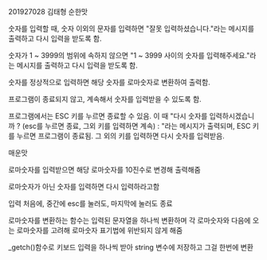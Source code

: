 201927028 김태형
순한맛

숫자를 입력할 때, 숫자 이외의 문자를 입력하면 "잘못 입력하셨습니다."라는 메시지를 출력하고 다시 입력을 받도록 함.

숫자가 1 ~ 3999의 범위에 속하지 않으면 "1 ~ 3999 사이의 숫자를 입력해주세요."라는 메시지를 출력하고 다시 입력을 받도록 함.

숫자를 정상적으로 입력하면 해당 숫자를 로마숫자로 변환하여 출력함.

프로그램이 종료되지 않고, 계속해서 숫자를 입력받을 수 있도록 함.

프로그램에서는 ESC 키를 누르면 종료할 수 있음.
이 때 "다시 숫자를 입력하시겠습니까 ? (esc를 누르면 종료, 그외 키를 입력하면 계속) : "라는 메시지가 출력되며, 
ESC 키를 누르면 프로그램이 종료됨. 그 외의 키를 입력하면 다시 숫자를 입력받음.

매운맛

로마숫자를 입력받으면 해당 로마숫자를 10진수로 변경해 출력해줌

로마숫자가 아닌 숫자를 입력하면 다시 입력하라고함

입력 처음에, 중간에 esc를 눌러도, 마지막에 눌러도 종료

로마숫자를 변환하는 함수는
입력된 문자열을 하나씩 변환하며 각 로마숫자와 다음에 오는 로마숫자를 고려해 로마숫자 표기법에 위반되지 않게 해줌

_getch()함수로 키보드 입력을 하나씩 받아 string 변수에 저장하고 그걸 한번에 변환


